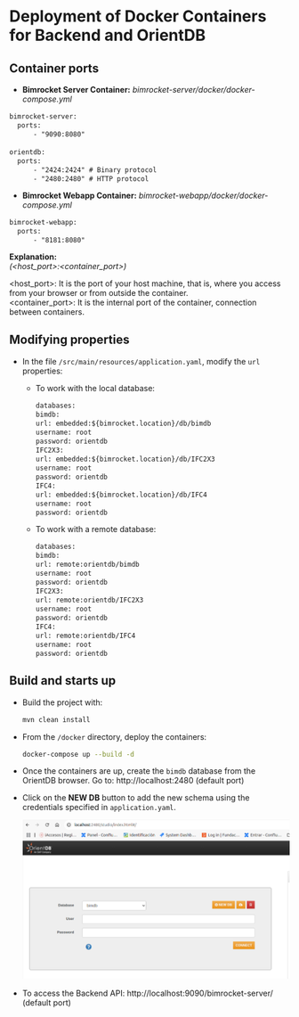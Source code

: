 # Deployment of Docker Containers for Backend and OrientDB

## Container ports
- **Bimrocket Server Container:** _bimrocket-server/docker/docker-compose.yml_
```
bimrocket-server:
  ports:
      - "9090:8080"

orientdb:
  ports:
      - "2424:2424" # Binary protocol
      - "2480:2480" # HTTP protocol
```

- **Bimrocket Webapp Container:** _bimrocket-webapp/docker/docker-compose.yml_
```
bimrocket-webapp:
  ports:
      - "8181:8080"
```

**Explanation:**
<br>
_(<host_port>:<container_port>)_

<host_port>: It is the port of your host machine, that is, where you access from your browser or from outside the container. 
<br> 
<container_port>: It is the internal port of the container, connection between containers.

## Modifying properties
- In the file `/src/main/resources/application.yaml`, modify the `url` properties:

  - To work with the local database:
    ```
    databases:
    bimdb:
    url: embedded:${bimrocket.location}/db/bimdb
    username: root
    password: orientdb
    IFC2X3:
    url: embedded:${bimrocket.location}/db/IFC2X3
    username: root
    password: orientdb
    IFC4:
    url: embedded:${bimrocket.location}/db/IFC4
    username: root
    password: orientdb
    ```

  - To work with a remote database:
    ```
    databases:
    bimdb:
    url: remote:orientdb/bimdb
    username: root
    password: orientdb
    IFC2X3:
    url: remote:orientdb/IFC2X3
    username: root
    password: orientdb
    IFC4:
    url: remote:orientdb/IFC4
    username: root
    password: orientdb
    ```

## Build and starts up
- Build the project with:
  ```sh
  mvn clean install
  ```

- From the `/docker` directory, deploy the containers:
  ```sh
  docker-compose up --build -d
  ```
- Once the containers are up, create the `bimdb` database from the OrientDB browser. Go to: http://localhost:2480 (default port)

- Click on the **NEW DB** button to add the new schema using the credentials specified in `application.yaml`.

  ![Orientdb browser](../docs/orientdb_browser.png?raw=true "Orientdb browser")

- To access the Backend API: http://localhost:9090/bimrocket-server/  (default port)

